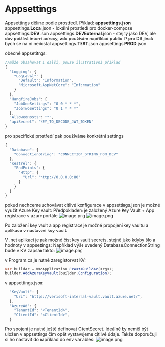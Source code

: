 # Appsettings

Appsettings dělíme podle prostředí.
Příklad:
**appsettings.json**
appsettings.**Local**.json - lokální prostředí pro docker-compose
appsettings.**DEV**.json
appsettings.**DEVExternal**.json - stejný jako DEV, ale dev poižívá interní adresy, zde používám například public IP pro DB jinak bych se na ní nedostal
appsettings.**TEST**.json
appsettings.**PROD**.json

obecné appsetitngs:
``` js
//může obsahovat i další, pouze ilustrativní příklad
{
  "Logging": {
    "LogLevel": {
      "Default": "Information",
      "Microsoft.AspNetCore": "Information"
    }
  },
  "HangfireJobs": {
    "JobOneSettings": "0 0 * * *",
    "JobTwoSettings": "0 1 * * *"
  },
  "AllowedHosts": "*",
  "apiSecret": "KEY_TO_DECODE_JWT_TOKEN"
}
```

pro specifické prostředí pak používáme konkrétní settings:

``` js
{
  "Database": {
    "ConnectionString": "CONNECTION_STRING_FOR_DEV"
  },
  "Kestrel": {
    "EndPoints": {
      "Http": {
        "Url": "http://0.0.0.0:80"
      }
    }
  }
}
```
pokud nechceme uchovávat citlivé konfigurace v appsettings.json je možné využít Azure Key Vault:
Předpokladem je založený Azure Key Vault + App registrace v azure portále
![image.png](/.attachments/image-c3ef00de-18e6-431b-adeb-58197d9556e6.png)
![image.png](/.attachments/image-ff8152fe-e84b-425e-8db0-6914142605f6.png)

Po založení key vault a app registrace je možné propojení key vaultu a aplikace v nastavení key vault.

V .net aplikaci je pak možné číst key vault secrets, stejně jako kdyby šlo a hodnoty v appsettings:
Například výše uvedený Database.ConnectionString bude v KV zapsán takto:
![image.png](/.attachments/image-5921e8d9-087a-47b7-9a2e-268113cdc61a.png)

v Program.cs je nutné zaregistorvat KV:

``` csharp
var builder = WebApplication.CreateBuilder(args);
builder.AddAzureKeyVault(builder.Configuration);
```

v appsettings.json:
``` js
  "KeyVault": {
    "Uri": "https://verisoft-internal-vault.vault.azure.net/",
  },
  "AzureAd": {
    "TenantId": "<TenantId>",
    "ClientId": "<ClientId>",
  }
```

Pro spojení je nutné ještě definovat ClientSecret. Ideálně by neměl být uložen v appsettings čím opět vystavujeme citlivé údaje.
Takže doporučuji si ho nastavit do například do env variables:
![image.png](/.attachments/image-202bdb35-9b99-47ae-ae17-5f1e3c5ee453.png)
